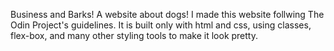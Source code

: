 Business and Barks! A website about dogs! I made this website follwing The Odin Project's
guidelines. It is built only with html and css, using classes, flex-box, and many other
styling tools to make it look pretty.
